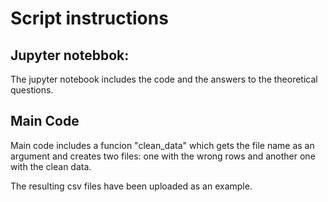 # Script instructions

## Jupyter notebbok:

The jupyter notebook includes the code and the answers to the theoretical questions.

## Main Code

Main code includes a funcion "clean_data" which gets the file name as an argument and creates two files: one with the wrong rows and another one with the clean data.

The resulting csv files have been uploaded as an example.
